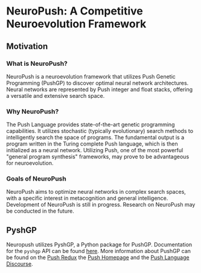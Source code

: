 # NeuroPush: A Competitive Neuroevolution Framework

## Motivation

### What is NeuroPush?

NeuroPush is a neuroevolution framework that utilizes Push Genetic Programming (PushGP) to discover optimal neural network architectures. Neural networks are represented by Push integer and float stacks, offering a versatile and extensive search space.

### Why NeuroPush?

The Push Language provides state-of-the-art genetic programming capabilities. It utilizes stochastic (typically evolutionary) search methods to intelligently search the space of programs. The fundamental output is a program written in the Turing complete Push language, which is then initialized as a neural network. Utilizing Push, one of the most powerful "general program synthesis" frameworks, may prove to be advantageous for neuroevolution.

### Goals of NeuroPush

NeuroPush aims to optimize neural networks in complex search spaces, with a specific interest in metacognition and general intelligence. Development of NeuroPush is still in progress. Research on NeuroPush may be conducted in the future.

## PyshGP

Neuropush utilizes PyshGP, a Python package for PushGP. Documentation for the `pyshgp` API  can be found [here](http://erp12.github.io/pyshgp). More information about PushGP can be found on the [Push Redux](https://erp12.github.io/push-redux/) the [Push Homepage](http://faculty.hampshire.edu/lspector/push.html) and the [Push Language Discourse](https://Push-language.hampshire.edu).
